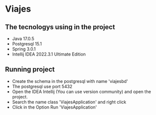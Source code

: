 # Viajes

## The tecnologys using in the project
- Java 17.0.5 
- Postgresql 15.1
- Spring 3.0.1
- Intellij IDEA 2022.3.1 Ultimate Edition


## Running project

- Create the schema in the postgresql with name 'viajesbd'
- The postgresql use port 5432
- Open the IDEA Intellij (You can use version community) and open the project.
- Search the name class 'ViajesApplication' and right click
- Click in the Option Run 'ViajesApplication'
